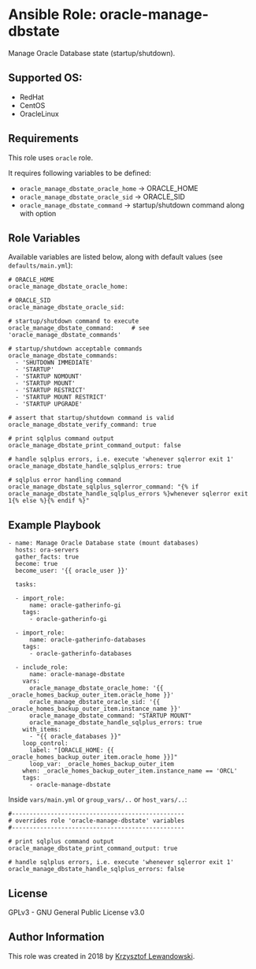 Ansible Role: oracle-manage-dbstate
===================================

Manage Oracle Database state (startup/shutdown).


Supported OS:
-------------
* RedHat
* CentOS
* OracleLinux


Requirements
------------

This role uses `oracle` role.

It requires following variables to be defined:
* `oracle_manage_dbstate_oracle_home` -> ORACLE_HOME
* `oracle_manage_dbstate_oracle_sid` -> ORACLE_SID
* `oracle_manage_dbstate_command` -> startup/shutdown command along with option


Role Variables
--------------

Available variables are listed below, along with default values (see `defaults/main.yml`):

    # ORACLE_HOME
    oracle_manage_dbstate_oracle_home:

    # ORACLE_SID
    oracle_manage_dbstate_oracle_sid:

    # startup/shutdown command to execute
    oracle_manage_dbstate_command:     # see 'oracle_manage_dbstate_commands'

    # startup/shutdown acceptable commands
    oracle_manage_dbstate_commands:
      - 'SHUTDOWN IMMEDIATE'
      - 'STARTUP'
      - 'STARTUP NOMOUNT'
      - 'STARTUP MOUNT'
      - 'STARTUP RESTRICT'
      - 'STARTUP MOUNT RESTRICT'
      - 'STARTUP UPGRADE'

    # assert that startup/shutdown command is valid
    oracle_manage_dbstate_verify_command: true

    # print sqlplus command output
    oracle_manage_dbstate_print_command_output: false

    # handle sqlplus errors, i.e. execute 'whenever sqlerror exit 1'
    oracle_manage_dbstate_handle_sqlplus_errors: true

    # sqlplus error handling command
    oracle_manage_dbstate_sqlplus_sqlerror_command: "{% if oracle_manage_dbstate_handle_sqlplus_errors %}whenever sqlerror exit 1{% else %}{% endif %}"


Example Playbook
----------------

    - name: Manage Oracle Database state (mount databases)
      hosts: ora-servers
      gather_facts: true
      become: true
      become_user: '{{ oracle_user }}'

      tasks:

      - import_role:
          name: oracle-gatherinfo-gi
        tags:
          - oracle-gatherinfo-gi

      - import_role:
          name: oracle-gatherinfo-databases
        tags:
          - oracle-gatherinfo-databases

      - include_role:
          name: oracle-manage-dbstate
        vars:
          oracle_manage_dbstate_oracle_home: '{{ _oracle_homes_backup_outer_item.oracle_home }}'
          oracle_manage_dbstate_oracle_sid: '{{ _oracle_homes_backup_outer_item.instance_name }}'
          oracle_manage_dbstate_command: "STARTUP MOUNT"
          oracle_manage_dbstate_handle_sqlplus_errors: true
        with_items:
          - "{{ oracle_databases }}"
        loop_control:
          label: "[ORACLE_HOME: {{ _oracle_homes_backup_outer_item.oracle_home }}]"
          loop_var: _oracle_homes_backup_outer_item
        when: _oracle_homes_backup_outer_item.instance_name == 'ORCL'
        tags:
          - oracle-manage-dbstate


Inside `vars/main.yml` or `group_vars/..` or `host_vars/..`:


    #-------------------------------------------------
    # overrides role 'oracle-manage-dbstate' variables
    #-------------------------------------------------

    # print sqlplus command output
    oracle_manage_dbstate_print_command_output: true

    # handle sqlplus errors, i.e. execute 'whenever sqlerror exit 1'
    oracle_manage_dbstate_handle_sqlplus_errors: false

    
License
-------

GPLv3 - GNU General Public License v3.0

Author Information
------------------

This role was created in 2018 by [Krzysztof Lewandowski](mailto:Krzysztof.Lewandowski@fastmail.fm).

